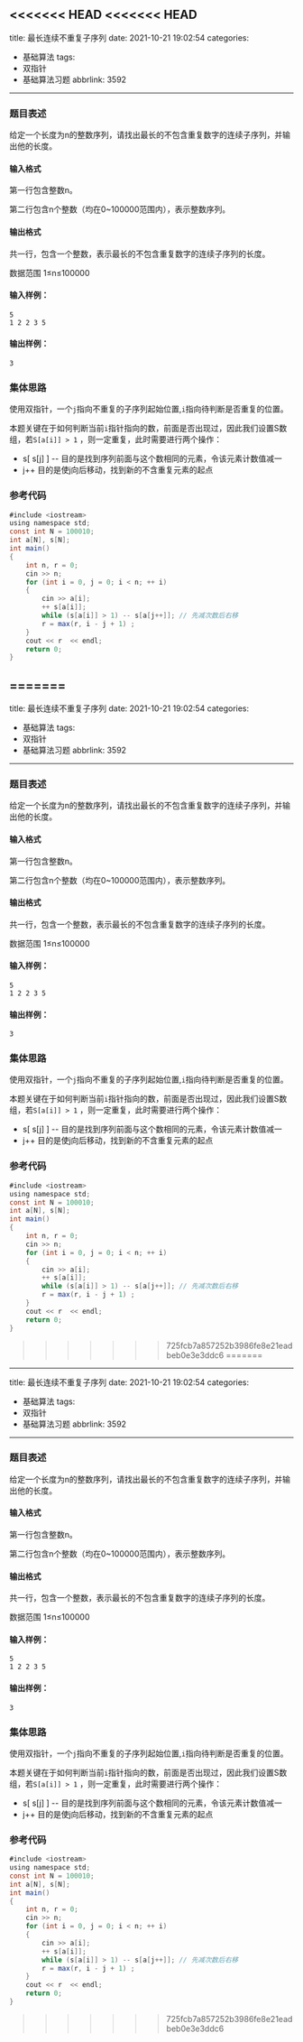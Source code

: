 <<<<<<< HEAD
<<<<<<< HEAD
---
title: 最长连续不重复子序列
date: 2021-10-21 19:02:54
categories:
  - 基础算法
tags:
  - 双指针
  - 基础算法习题
abbrlink: 3592
---

### 题目表述

给定一个长度为n的整数序列，请找出最长的不包含重复数字的连续子序列，并输出他的长度。<!-- more -->

#### 输入格式

第一行包含整数n。

第二行包含n个整数（均在0~100000范围内），表示整数序列。

#### 输出格式

共一行，包含一个整数，表示最长的不包含重复数字的连续子序列的长度。

数据范围   1≤n≤100000

#### 输入样例：

```undefined
5
1 2 2 3 5
```

#### 输出样例：

```undefined
3
```

### 集体思路

​	使用双指针，一个`j`指向不重复的子序列起始位置,`i`指向待判断是否重复的位置。

​	本题关键在于如何判断当前`i`指针指向的数，前面是否出现过，因此我们设置S数组，若`S[a[i]] > 1` ，则一定重复，此时需要进行两个操作：

* s[ s[j] ] --    目的是找到序列前面与这个数相同的元素，令该元素计数值减一
* j++            目的是使j向后移动，找到新的不含重复元素的起点

### 参考代码

````java
#include <iostream>
using namespace std;
const int N = 100010;
int a[N], s[N];
int main()
{
    int n, r = 0;
    cin >> n;
    for (int i = 0, j = 0; i < n; ++ i)
    {
        cin >> a[i];
        ++ s[a[i]];
        while (s[a[i]] > 1) -- s[a[j++]]; // 先减次数后右移
        r = max(r, i - j + 1) ;
    }
    cout << r  << endl;
    return 0;
}
````



=======
---
title: 最长连续不重复子序列
date: 2021-10-21 19:02:54
categories:
  - 基础算法
tags:
  - 双指针
  - 基础算法习题
abbrlink: 3592
---

### 题目表述

给定一个长度为n的整数序列，请找出最长的不包含重复数字的连续子序列，并输出他的长度。<!-- more -->

#### 输入格式

第一行包含整数n。

第二行包含n个整数（均在0~100000范围内），表示整数序列。

#### 输出格式

共一行，包含一个整数，表示最长的不包含重复数字的连续子序列的长度。

数据范围   1≤n≤100000

#### 输入样例：

```undefined
5
1 2 2 3 5
```

#### 输出样例：

```undefined
3
```

### 集体思路

​	使用双指针，一个`j`指向不重复的子序列起始位置,`i`指向待判断是否重复的位置。

​	本题关键在于如何判断当前`i`指针指向的数，前面是否出现过，因此我们设置S数组，若`S[a[i]] > 1` ，则一定重复，此时需要进行两个操作：

* s[ s[j] ] --    目的是找到序列前面与这个数相同的元素，令该元素计数值减一
* j++            目的是使j向后移动，找到新的不含重复元素的起点

### 参考代码

````java
#include <iostream>
using namespace std;
const int N = 100010;
int a[N], s[N];
int main()
{
    int n, r = 0;
    cin >> n;
    for (int i = 0, j = 0; i < n; ++ i)
    {
        cin >> a[i];
        ++ s[a[i]];
        while (s[a[i]] > 1) -- s[a[j++]]; // 先减次数后右移
        r = max(r, i - j + 1) ;
    }
    cout << r  << endl;
    return 0;
}
````



>>>>>>> 725fcb7a857252b3986fe8e21eadbeb0e3e3ddc6
=======
---
title: 最长连续不重复子序列
date: 2021-10-21 19:02:54
categories:
  - 基础算法
tags:
  - 双指针
  - 基础算法习题
abbrlink: 3592
---

### 题目表述

给定一个长度为n的整数序列，请找出最长的不包含重复数字的连续子序列，并输出他的长度。<!-- more -->

#### 输入格式

第一行包含整数n。

第二行包含n个整数（均在0~100000范围内），表示整数序列。

#### 输出格式

共一行，包含一个整数，表示最长的不包含重复数字的连续子序列的长度。

数据范围   1≤n≤100000

#### 输入样例：

```undefined
5
1 2 2 3 5
```

#### 输出样例：

```undefined
3
```

### 集体思路

​	使用双指针，一个`j`指向不重复的子序列起始位置,`i`指向待判断是否重复的位置。

​	本题关键在于如何判断当前`i`指针指向的数，前面是否出现过，因此我们设置S数组，若`S[a[i]] > 1` ，则一定重复，此时需要进行两个操作：

* s[ s[j] ] --    目的是找到序列前面与这个数相同的元素，令该元素计数值减一
* j++            目的是使j向后移动，找到新的不含重复元素的起点

### 参考代码

````java
#include <iostream>
using namespace std;
const int N = 100010;
int a[N], s[N];
int main()
{
    int n, r = 0;
    cin >> n;
    for (int i = 0, j = 0; i < n; ++ i)
    {
        cin >> a[i];
        ++ s[a[i]];
        while (s[a[i]] > 1) -- s[a[j++]]; // 先减次数后右移
        r = max(r, i - j + 1) ;
    }
    cout << r  << endl;
    return 0;
}
````



>>>>>>> 725fcb7a857252b3986fe8e21eadbeb0e3e3ddc6
